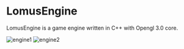 # LomusEngine

LomusEngine is a game engine written in C++ with Opengl 3.0 core.


![engine1](https://github.com/thatalloguy/LomusEngine/assets/51132972/d75e9d53-c864-4378-8f33-7ed979cfb192)
![engine2](https://github.com/thatalloguy/LomusEngine/assets/51132972/2fb16eff-d867-4da2-a6e8-99ca805c29e8)
